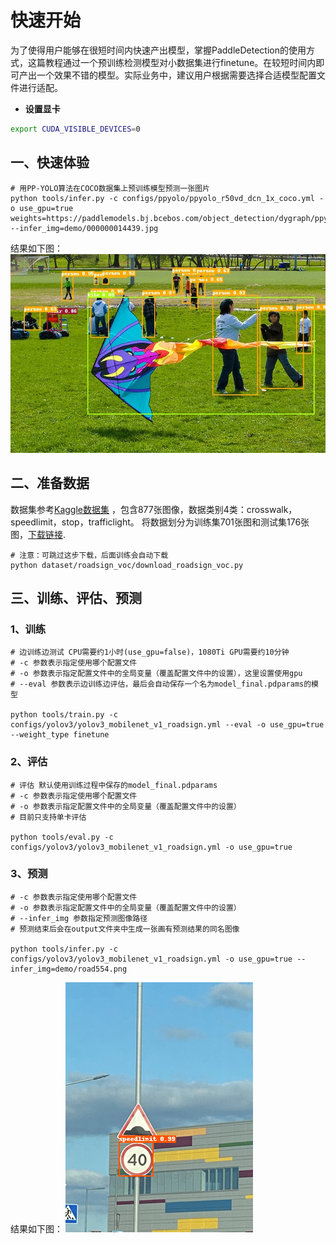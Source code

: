 # 快速开始
为了使得用户能够在很短时间内快速产出模型，掌握PaddleDetection的使用方式，这篇教程通过一个预训练检测模型对小数据集进行finetune。在较短时间内即可产出一个效果不错的模型。实际业务中，建议用户根据需要选择合适模型配置文件进行适配。

- **设置显卡**
```bash
export CUDA_VISIBLE_DEVICES=0
```

## 一、快速体验
```
# 用PP-YOLO算法在COCO数据集上预训练模型预测一张图片
python tools/infer.py -c configs/ppyolo/ppyolo_r50vd_dcn_1x_coco.yml -o use_gpu=true weights=https://paddlemodels.bj.bcebos.com/object_detection/dygraph/ppyolo_r50vd_dcn_1x_coco.pdparams --infer_img=demo/000000014439.jpg
```

结果如下图：
![demo image](../images/000000014439.jpg)


## 二、准备数据
数据集参考[Kaggle数据集](https://www.kaggle.com/andrewmvd/road-sign-detection) ，包含877张图像，数据类别4类：crosswalk，speedlimit，stop，trafficlight。
将数据划分为训练集701张图和测试集176张图，[下载链接](https://paddlemodels.bj.bcebos.com/object_detection/roadsign_voc.tar).

```
# 注意：可跳过这步下载，后面训练会自动下载
python dataset/roadsign_voc/download_roadsign_voc.py
```


## 三、训练、评估、预测
### 1、训练
```
# 边训练边测试 CPU需要约1小时(use_gpu=false)，1080Ti GPU需要约10分钟
# -c 参数表示指定使用哪个配置文件
# -o 参数表示指定配置文件中的全局变量（覆盖配置文件中的设置），这里设置使用gpu
# --eval 参数表示边训练边评估，最后会自动保存一个名为model_final.pdparams的模型

python tools/train.py -c configs/yolov3/yolov3_mobilenet_v1_roadsign.yml --eval -o use_gpu=true --weight_type finetune
```


### 2、评估
```
# 评估 默认使用训练过程中保存的model_final.pdparams
# -c 参数表示指定使用哪个配置文件
# -o 参数表示指定配置文件中的全局变量（覆盖配置文件中的设置）
# 目前只支持单卡评估

python tools/eval.py -c configs/yolov3/yolov3_mobilenet_v1_roadsign.yml -o use_gpu=true
```


### 3、预测
```
# -c 参数表示指定使用哪个配置文件
# -o 参数表示指定配置文件中的全局变量（覆盖配置文件中的设置）
# --infer_img 参数指定预测图像路径
# 预测结束后会在output文件夹中生成一张画有预测结果的同名图像

python tools/infer.py -c configs/yolov3/yolov3_mobilenet_v1_roadsign.yml -o use_gpu=true --infer_img=demo/road554.png
```

结果如下图：
![road554 image](../images/road554.png)
